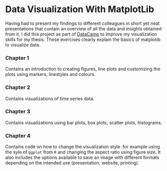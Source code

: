 # Data Visualization With MatplotLib
Having had to present my findings to different colleagues in short yet neat presentations that contain an overview of all the data and insights obtained from it,  I did this project as part of [DataCamp](https://learn.datacamp.com/courses/introduction-to-data-visualization-with-matplotlib) to improve my visualization skills for my thesis.
These exercises clearly explain the basics of matplotib to visualize data. 

### Chapter 1
Contains an introduction to creating figures, line plots and customizing the plots using markers, linestyles and colours. 

### Chapter 2 
Contains visualizations of time series data. 

### Chapter 3
Contains visualizations using bar plots, box plots, scatter plots, histograms. 

### Chapter 4
Contains code on how to change the visualization style :for example using the syle of `ggplot` from `R` and changing the aspect ratio using figure size. 
It also includes the options available to save an image with different formats depending on the intended use (presentation, website, printing). 
